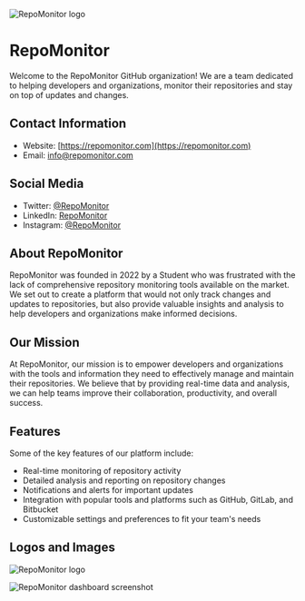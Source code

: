 ![RepoMonitor logo](https://github.com/RepoMonitor/RepoMonitor/blob/main/assets/Banner.png
)

# RepoMonitor

Welcome to the RepoMonitor GitHub organization! We are a team dedicated to helping developers and organizations, monitor their repositories and stay on top of updates and changes.

## Contact Information

- Website: [https://repomonitor.com](https://repomonitor.com)
- Email: info@repomonitor.com


## Social Media

- Twitter: [@RepoMonitor](https://twitter.com/RepoMonitor)
- LinkedIn: [RepoMonitor](https://www.linkedin.com/company/repomonitor)
- Instagram: [@RepoMonitor](https://www.instagram.com/repomonitor/)

## About RepoMonitor

RepoMonitor was founded in 2022 by a Student who was frustrated with the lack of comprehensive repository monitoring tools available on the market. We set out to create a platform that would not only track changes and updates to repositories, but also provide valuable insights and analysis to help developers and organizations make informed decisions.

## Our Mission

At RepoMonitor, our mission is to empower developers and organizations with the tools and information they need to effectively manage and maintain their repositories. We believe that by providing real-time data and analysis, we can help teams improve their collaboration, productivity, and overall success.

## Features

Some of the key features of our platform include:

- Real-time monitoring of repository activity
- Detailed analysis and reporting on repository changes
- Notifications and alerts for important updates
- Integration with popular tools and platforms such as GitHub, GitLab, and Bitbucket
- Customizable settings and preferences to fit your team's needs

## Logos and Images

![RepoMonitor logo](https://repomonitor.com/assets/logo.png)

![RepoMonitor dashboard screenshot](https://repomonitor.com/assets/dashboard-screenshot.png)

